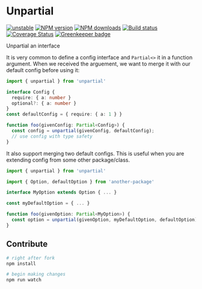 # Unpartial

[![unstable][unstable-image]][unstable-url]
[![NPM version][npm-image]][npm-url]
[![NPM downloads][downloads-image]][downloads-url]
[![Build status][travis-image]][travis-url]
[![Coverage Status][coveralls-image]][coveralls-url]
[![Greenkeeper badge](https://badges.greenkeeper.io/unional/unpartial.svg)](https://greenkeeper.io/)

Unpartial an interface

It is very common to define a config interface and `Partial<>` it in a function argument.
When we received the arguement, we want to merge it with our default config before using it:

```ts
import { unpartial } from 'unpartial'

interface Config {
  require: { a: number }
  optional?: { a: number }
}
const defaultConfig = { require: { a: 1 } }

function foo(givenConfig: Partial<Config>) {
  const config = unpartial(givenConfig, defaultConfig);
  // use config with type safety
}
```

It also support merging two default configs.
This is useful when you are extending config from some other package/class.

```ts
import { unpartial } from 'unpartial'

import { Option, defaultOption } from 'another-package'

interface MyOption extends Option { ... }

const myDefaultOption = { ... }

function foo(givenOption: Partial<MyOption>) {
  const option = unpartial(givenOption, myDefaultOption, defaultOption)
}
```

## Contribute

```sh
# right after fork
npm install

# begin making changes
npm run watch

```

[unstable-image]: http://badges.github.io/stability-badges/dist/unstable.svg
[unstable-url]: http://github.com/badges/stability-badges
[npm-image]: https://img.shields.io/npm/v/unpartial.svg?style=flat
[npm-url]: https://npmjs.org/package/unpartial
[downloads-image]: https://img.shields.io/npm/dm/unpartial.svg?style=flat
[downloads-url]: https://npmjs.org/package/unpartial
[travis-image]: https://img.shields.io/travis/unional/unpartial.svg?style=flat
[travis-url]: https://travis-ci.org/unional/unpartial
[coveralls-image]: https://coveralls.io/repos/github/unional/unpartial/badge.svg
[coveralls-url]: https://coveralls.io/github/unional/unpartial
